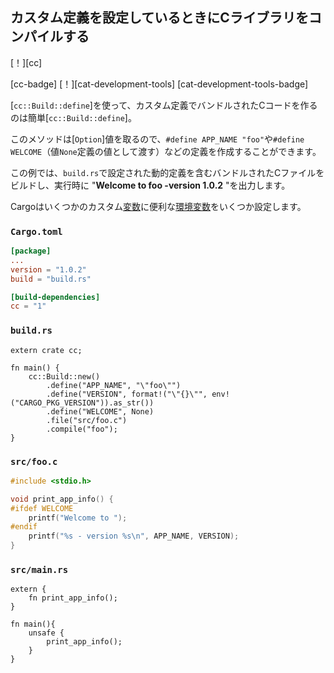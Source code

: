 ## <!--Compile a C library while setting custom defines--> カスタム定義を設定しているときにCライブラリをコンパイルする

<!--[!][cc]-->
[！][cc]
<!--[cc-badge] [!][cat-development-tools]-->
[cc-badge] [！][cat-development-tools]
[cat-development-tools-badge]
<!--It is simple to build bundled C code with custom defines using [`cc::Build::define`].-->
[`cc::Build::define`]を使って、カスタム定義でバンドルされたCコードを作るのは簡単[`cc::Build::define`]。
<!--The method takes an [`Option`] value, so it is possible to create defines such as `#define APP_NAME "foo"` as well as `#define WELCOME` (pass `None` as the value for a value-less define).-->
このメソッドは[`Option`]値を取るので、`#define APP_NAME "foo"`や`#define WELCOME`（値`None`定義の値として渡す）などの定義を作成することができます。
<!--This example builds a bundled C file with dynamic defines set in `build.rs` and prints "**Welcome to foo -version 1.0.2** "when run.-->
この例では、`build.rs`で設定された動的定義を含むバンドルされたCファイルをビルドし、実行時に "**Welcome to foo -version 1.0.2** "を出力します。
<!--Cargo sets some [environment variables][cargo-env] which may be useful for some custom defines.-->
Cargoはいくつかのカスタム[変数][cargo-env]に便利な[環境変数][cargo-env]をいくつか設定します。


### `Cargo.toml`
```toml
[package]
...
version = "1.0.2"
build = "build.rs"

[build-dependencies]
cc = "1"
```

### `build.rs`
```rust,no_run
extern crate cc;

fn main() {
    cc::Build::new()
        .define("APP_NAME", "\"foo\"")
        .define("VERSION", format!("\"{}\"", env!("CARGO_PKG_VERSION")).as_str())
        .define("WELCOME", None)
        .file("src/foo.c")
        .compile("foo");
}
```

### `src/foo.c`
```c
#include <stdio.h>

void print_app_info() {
#ifdef WELCOME
    printf("Welcome to ");
#endif
    printf("%s - version %s\n", APP_NAME, VERSION);
}
```

### `src/main.rs`
```rust,ignore
extern {
    fn print_app_info();
}

fn main(){
    unsafe {
        print_app_info();
    }   
}
```

[cargo-env]: https://doc.rust-lang.org/cargo/reference/environment-variables.html
